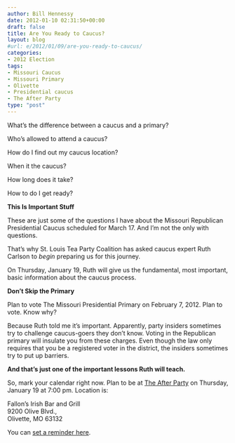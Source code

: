 ```yaml
---
author: Bill Hennessy
date: 2012-01-10 02:31:50+00:00
draft: false
title: Are You Ready to Caucus?
layout: blog
#url: e/2012/01/09/are-you-ready-to-caucus/
categories:
- 2012 Election
tags:
- Missouri Caucus
- Missouri Primary
- Olivette
- Presidential caucus
- The After Party
type: "post"
---
```


What’s the difference between a caucus and a primary?

Who’s allowed to attend a caucus?

How do I find out my caucus location?

When it the caucus?

How long does it take?

How to do I get ready?

**This Is Important Stuff**

These are just some of the questions I have about the Missouri Republican Presidential Caucus scheduled for March 17. And I’m not the only with questions.

That’s why St. Louis Tea Party Coalition has asked caucus expert Ruth Carlson to _begin_ preparing us for this journey.

On Thursday, January 19, Ruth will give us the fundamental, most important, basic information about the caucus process.

**Don’t Skip the Primary**

Plan to vote The Missouri Presidential Primary on February 7, 2012. Plan to vote. Know why?

Because Ruth told me it’s important. Apparently, party insiders sometimes try to challenge caucus-goers they don’t know. Voting in the Republican primary will insulate you from these charges. Even though the law only requires that you be a registered voter in the district, the insiders sometimes try to put up barriers. 

**And that’s just one of the important lessons Ruth will teach.**

So, mark your calendar right now. Plan to be at [The After Party](https://dev.stlouisteaparty.com/category/the-after-party/) on Thursday, January 19 at 7:00 pm. Location is:

Fallon’s Irish Bar and Grill  
9200 Olive Blvd.,   
Olivette, MO 63132

You can [set a reminder here](https://www.google.com/calendar/event?eid=MjBzNzU5ZmdidW5yOW1ybmhzZXA3ZHZjZHMgc2d0Mmw3YjRmYnR1cWtlc29ndHUxdmEyYjhAZw&ctz=America/Chicago). 
